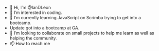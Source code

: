 - 👋 Hi, I’m @IanDLeon
- 👀 I’m interested in coding.
- 🌱 I’m currently learning JavaScript on Scrimba trying to get into a bootcamp.
- Update got into a bootcamp at GA.
- 💞️ I’m looking to collaborate on small projects to help me learn as well as helping the community. 
- 📫 How to reach me 

<!---
IanDLeon/IanDLeon is a ✨ special ✨ repository because its `README.md` (this file) appears on your GitHub profile.
You can click the Preview link to take a look at your changes.
--->
